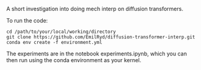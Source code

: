 A short investigation into doing mech interp on diffusion transformers.

To run the code:
```
cd /path/to/your/local/working/directory
git clone https://github.com/EmilRyd/diffusion-transformer-interp.git
conda env create -f environment.yml
```

The experiments are in the notebook experiments.ipynb, which you can then run using the conda environment as your kernel.
